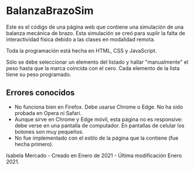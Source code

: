# BalanzaBrazoSim

Este es el código de una página web que contiene una simulación de una balanza mecánica de brazo.
Esta simulación se creó para suplir la falta de interactividad física debido a las clases en modalidad remota.

Toda la programación está hecha en HTML, CSS y JavaScript.

Sólo se debe seleccionar un elemento del listado y hallar "manualmente" el peso hasta que la marca coincida con el cero. Cada elemento de la lista tiene su peso programado.

## Errores conocidos
 - No funciona bien en Firefox. Debe usarse Chrome o Edge. No ha sido probada en Opera ni Safari.
 - Aunque sirve en Chrome y Edge móvil, esta página no es responsive: debe verse en una pantalla de computador. En pantallas de celular los botones son muy pequeños.
 - No fue implementado con el estilo de la página que la contiene (fue hecha primero).


Isabela Mercado - Creado en Enero de 2021 - Última modificación Enero 2021.